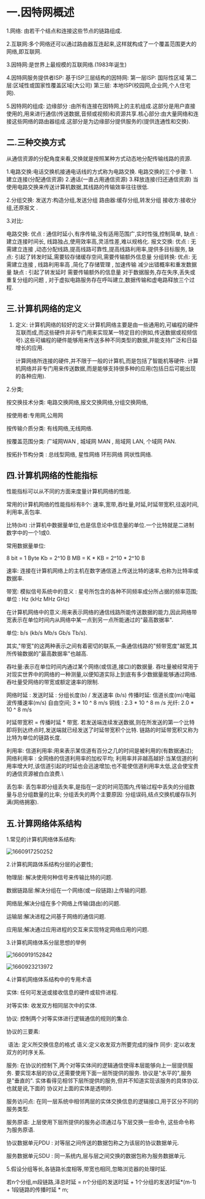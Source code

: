 # 一.因特网概述

1.网络: 由若干个结点和连接这些节点的链路组成.

2.互联网:多个网络还可以通过路由器互连起来,这样就构成了一个覆盖范围更大的网络,即互联网.

3.因特网:是世界上最规模的互联网络.(1983年诞生)

4.因特网服务提供者ISP:   基于ISP三层结构的因特网: 第一层ISP: 国际性区域   第二层:区域性或国家性覆盖区域(大公司)   第三层: 本地ISP(校园网,企业网,个人住宅网).

5.因特网的组成: 边缘部分  :由所有连接在因特网上的主机组成.这部分是用户直接使用的,用来进行通信(传送数据,音频或视频)和资源共享.核心部分:由大量网络和连接这些网络的路由器组成.这部分是为边缘部分提供服务的(提供连通性和交换).

## 二.三种交换方式

从通信资源的分配角度来看,交换就是按照某种方式动态地分配传输线路的资源.

1.电路交换:电话交换机接通电话线的方式称为电路交换.  电路交换的三个步骤: 1. 建立连接(分配通信资源) 2.通话(一直占用通信资源)  3.释放连接(归还通信资源)   当使用电路交换来传送计算机数据,其线路的传输效率往往很低.

2.分组交换: 发送方:构造分组,发送分组     路由器:缓存分组,转发分组   接收方:接收分组,还原报文 .

3.对比:

   电路交换: 优点 : 通信时延小,有序传输,没有适用范围广,实时性强,控制简单, 缺点 : 建立连接时间长, 线路独占,使用效率高,灵活性差,难以规格化.           报文交换: 优点 : 无需建立连接 ,动态分配线路,提高线路可靠性,提高线路利用率,提供多目标服务, 缺点: 引起了转发时延,需要较存储缓存空间,需要传输额外信息量        分组转换: 优点: 无需建立连接 , 线路利用率高 ,简化了存储管理 , 加速传输 减少出错概率和重发数据量  缺点 : 引起了转发延时  需要传输额外的信息量 对于数据服务,存在失序,丢失或重复分组的问题 , 对于虚拟电路服务存在呼叫建立,数据传输和虚电路释放三个过程.



## 三.计算机网络的定义



1. 定义: 计算机网络的较好的定义:计算机网络主要是由一些通用的,可编程的硬件互联而成,而这些硬件并非专门用来实现某一特定目的(例如,传送数据或视频信号).这些可编程的硬件能够用来传送多种不同类型的数据,并能支持广泛和日益增长的应用.

    计算网络所连接的硬件,并不限于一般的计算机,而是包括了智能机等硬件.   计算机网络并非专门用来传送数据,而是能够支持很多种的应用(包括日后可能出现的各种应用).

   

2.分类;   

  按交换技术分类: 电路交换网络,报文交换网络,分组交换网络,

 按使用者:专用网,公用网

  按传输介质分类: 有线网络,无线网络.

  按覆盖范围分类: 广域网WAN , 城域网 MAN , 局域网 LAN, 个域网 PAN.  

   按拓扑节构分类 : 总线型网络, 星性网络 环形网络 网状性网络.

## 四.计算机网络的性能指标

性能指标可以从不同的方面来度量计算机网络的性能.

常用的计算机网络的性能指标有8个: 速率,宽带,吞吐量,时延,时延带宽积,往返时间,利用率,丢包率.

比特(bit) :计算机中数据量单位,也是信息论中信息量的单位.一个比特就是二进制数字中的一个1或0.

常用数据量单位:

8 bit = 1 Byte  Kb = 2^10 B   MB = K * KB = 2^10 * 2^10 B

速率:  连接在计算机网络上的主机在数字通信道上传送比特的速率,也称为比特率或数据率.

带宽: 模拟信号系统中的意义 : 星号所包含的各种不同频率成分所占据的频率范围; 单位 : Hz (kHz MHz GHz)

在计算机网络中的意义:用来表示网络的通信线路所能传送数据的能力,因此网络带宽表示在单位时间内从网络中某一点到另一点所能通过的"最高数据率".

单位: b/s (kb/s Mb/s Gb/s Tb/s).

其实,"带宽"的这两种表示之间有着密切的联系,一条通信线路的"频带宽度"越宽,其所传输数据的"最高数据率"也越高.

吞吐量:表示在单位时间内通过某个网络(或信道,接口)的数据量. 吞吐量被经常用于对现实世界中的网络的一种测量,以便知道实际上到底有多少数据量能够通过网络. 吞吐量受网络的带宽或额定速率的限制.

 

网络时延 : 发送时延 : 分组长度(b) / 发送速率 (b/s)       传播时延: 信道长度(m)/电磁波传播速率(m/s)  自由空间; 3 * 10 ^ 8 m/s    铜线 : 2.3  * 10 ^ 8 m /s  光纤: 2.0 * 10 ^ 8 m/s

时延带宽积 =   传播时延 * 带宽.     若发送端连续发送数据,则在所发送的第一个比特即将到达终点时,发送端就已经发送了时延带宽积个比特.  链路的时延带宽积又称为比特为单位的链路长度.



利用率: 信道利用率:用来表示某信道有百分之几的时间是被利用的(有数据通过);    网络利用率 : 全网络的信道利用率的加权平均;  利用率并非越高越好:当某信道的利用率增大时,该信道引起的时延也会迅速增加;也不能使信道利用率太低,这会使宝贵的通信资源被白白浪费.\



丢包率: 丢包率即分组丢失率,是指在一定的时间范围内,传输过程中丢失的分组数量与总分组数量的比率;  分组丢失的两个主要原因: 分组误码,结点交换机缓存队列满(网络拥塞).



## 五.计算网络体系结构

1.常见的计算机网络体系结构:

 ![1660917250252](C:\Users\22719\AppData\Local\Temp\1660917250252.png)



2.计算机网路体系结构分层的必要性;

物理层: 解决使用何种信号来传输比特的问题.

数据链路层:解决分组在一个网络(或一段链路)上传输的问题.

网络层;解决分组在多个网络上传输(路由)的问题.

运输层:解决进程之间基于网络的通信问题.

应用层;解决通过应用进程的交互来实现特定网络应用的问题.

3.计算机网络体系分层思想的举例

![1660919152842](C:\Users\22719\AppData\Local\Temp\1660919152842.png)

![1660923213972](C:\Users\22719\AppData\Local\Temp\1660923213972.png)

4.计算机网络体系结构中的专用术语

 实体: 任何可发送或接收信息的硬件或软件进程.

  对等实体: 收发双方相同层次中的实体.

  协议: 控制两个对等实体进行逻辑通信的规则的集合.

  协议的三要素: 

​     语法: 定义所交换信息的格式     语义:定义收发双方所要完成的操作    同步: 定以收发双方的时序关系.

服务: 在协议的控制下,两个对等实体间的逻辑通信使得本层能够向上一层提供服务.  要实现本层的协议,还需要使用下面一层所提供的服务. 协议是"水平的",服务是"垂直的".  实体看得见相邻下层所提供的服务,但并不知道实现该服务的具体协议.也就是说,下面的 协议对上面的实体是透明的.

服务访问点: 在同一层系统中相邻两层的实体交换信息的逻辑接口,用于区分不同的服务类型.

服务原语:  上层使用下层所提供的服务必须通过与下层交换一些命令, 这些命令称为服务原语.

协议数据单元PDU : 对等层之间传送的数据包称之为该层的协议数据单元.

服务数据单元SDU :  同一系统内,层与层之间交换的数据包称为服务数据单元.



5.假设分组等长,各链路长度相等,带宽也相同,忽略浏览器的处理时延.

若n个分组,m段链路,泽总时延 = n个分组的发送时延 + 1个分组的发送时延*(m-1) + 1段链路的传播时延 * m;

